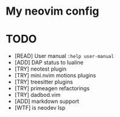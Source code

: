 # My neovim config



# TODO
- [READ] User manual `:help user-manual`
- [ADD] DAP status to lualine
- [TRY] neotest plugin
- [TRY] mini.nvim motions plugins
- [TRY] treesitter plugins
- [TRY] primeagen refactorings
- [TRY] dadbod.vim
- [ADD] markdown support
- [WTF] is neodev lsp

